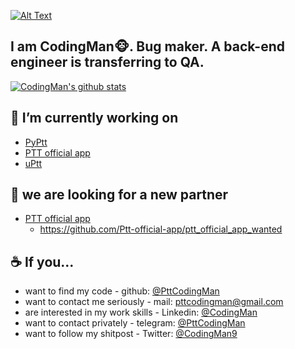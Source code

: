 
[![Alt Text](https://i.imgur.com/auooTAc.gif)](https://www.facebook.com/PttCodingMan/)

## I am CodingMan🐵. Bug maker. A back-end engineer is transferring to QA.

[![CodingMan's github stats](https://github-readme-stats.vercel.app/api?username=PttCodingMan&count_private=true&theme=dark)](https://github.com/PttCodingMan)  

## 🔭 I’m currently working on   
  * [PyPtt](https://github.com/PttCodingMan/PyPtt)
  * [PTT official app](https://github.com/Ptt-official-app)
  * [uPtt](https://github.com/uPtt-messenger/uPtt)
## 👯 we are looking for a new partner
  * [PTT official app](https://github.com/Ptt-official-app)  
    * https://github.com/Ptt-official-app/ptt_official_app_wanted

## ☕ If you...
* want to find my code - github: [@PttCodingMan](https://github.com/PttCodingMan)  
* want to contact me seriously - mail: [pttcodingman@gmail.com](mailto:pttcodingman@gmail.com)  
* are interested in my work skills - Linkedin: [@CodingMan](https://www.linkedin.com/in/codingman/)  
* want to contact privately - telegram: [@PttCodingMan](https://t.me/PttCodingMan)  
* want to follow my shitpost - Twitter: [@CodingMan9](https://twitter.com/CodingMan9)  
